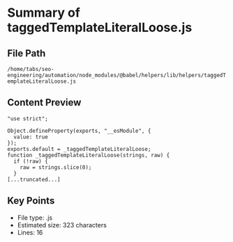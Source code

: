# Summary of taggedTemplateLiteralLoose.js
  
## File Path
`/home/tabs/seo-engineering/automation/node_modules/@babel/helpers/lib/helpers/taggedTemplateLiteralLoose.js`

## Content Preview
```
"use strict";

Object.defineProperty(exports, "__esModule", {
  value: true
});
exports.default = _taggedTemplateLiteralLoose;
function _taggedTemplateLiteralLoose(strings, raw) {
  if (!raw) {
    raw = strings.slice(0);
  }
[...truncated...]
```

## Key Points
- File type: .js
- Estimated size: 323 characters
- Lines: 16
